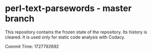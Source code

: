 # perl-text-parsewords - master branch

This repository contains the frozen state of the repository.
Its history is cleared. It is used only for static code
analysis with Codacy.

Commit Time: 1727792692